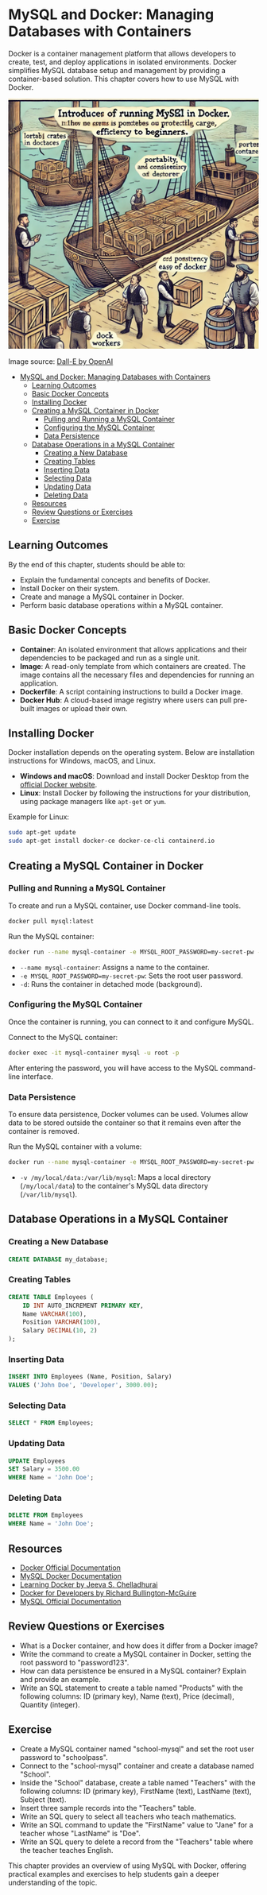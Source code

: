# MySQL and Docker: Managing Databases with Containers

Docker is a container management platform that allows developers to create, test, and deploy applications in isolated environments. Docker simplifies MySQL database setup and management by providing a container-based solution. This chapter covers how to use MySQL with Docker.

![MySQL in Docker](MySQL-Docker.webp)

Image source: [Dall-E by OpenAI](https://openai.com/)

- [MySQL and Docker: Managing Databases with Containers](#mysql-and-docker-managing-databases-with-containers)
  - [Learning Outcomes](#learning-outcomes)
  - [Basic Docker Concepts](#basic-docker-concepts)
  - [Installing Docker](#installing-docker)
  - [Creating a MySQL Container in Docker](#creating-a-mysql-container-in-docker)
    - [Pulling and Running a MySQL Container](#pulling-and-running-a-mysql-container)
    - [Configuring the MySQL Container](#configuring-the-mysql-container)
    - [Data Persistence](#data-persistence)
  - [Database Operations in a MySQL Container](#database-operations-in-a-mysql-container)
    - [Creating a New Database](#creating-a-new-database)
    - [Creating Tables](#creating-tables)
    - [Inserting Data](#inserting-data)
    - [Selecting Data](#selecting-data)
    - [Updating Data](#updating-data)
    - [Deleting Data](#deleting-data)
  - [Resources](#resources)
  - [Review Questions or Exercises](#review-questions-or-exercises)
  - [Exercise](#exercise)

## Learning Outcomes

By the end of this chapter, students should be able to:

- Explain the fundamental concepts and benefits of Docker.
- Install Docker on their system.
- Create and manage a MySQL container in Docker.
- Perform basic database operations within a MySQL container.

## Basic Docker Concepts

- **Container**: An isolated environment that allows applications and their dependencies to be packaged and run as a single unit.
- **Image**: A read-only template from which containers are created. The image contains all the necessary files and dependencies for running an application.
- **Dockerfile**: A script containing instructions to build a Docker image.
- **Docker Hub**: A cloud-based image registry where users can pull pre-built images or upload their own.

## Installing Docker

Docker installation depends on the operating system. Below are installation instructions for Windows, macOS, and Linux.

- **Windows and macOS**: Download and install Docker Desktop from the [official Docker website](https://www.docker.com/products/docker-desktop).
- **Linux**: Install Docker by following the instructions for your distribution, using package managers like `apt-get` or `yum`.

Example for Linux:

```bash
sudo apt-get update
sudo apt-get install docker-ce docker-ce-cli containerd.io
```

## Creating a MySQL Container in Docker

### Pulling and Running a MySQL Container

To create and run a MySQL container, use Docker command-line tools.

```bash
docker pull mysql:latest
```

Run the MySQL container:

```bash
docker run --name mysql-container -e MYSQL_ROOT_PASSWORD=my-secret-pw -d mysql:latest
```

- `--name mysql-container`: Assigns a name to the container.
- `-e MYSQL_ROOT_PASSWORD=my-secret-pw`: Sets the root user password.
- `-d`: Runs the container in detached mode (background).

### Configuring the MySQL Container

Once the container is running, you can connect to it and configure MySQL.

Connect to the MySQL container:

```bash
docker exec -it mysql-container mysql -u root -p
```

After entering the password, you will have access to the MySQL command-line interface.

### Data Persistence

To ensure data persistence, Docker volumes can be used. Volumes allow data to be stored outside the container so that it remains even after the container is removed.

Run the MySQL container with a volume:

```bash
docker run --name mysql-container -e MYSQL_ROOT_PASSWORD=my-secret-pw -v /my/local/data:/var/lib/mysql -d mysql:latest
```

- `-v /my/local/data:/var/lib/mysql`: Maps a local directory (`/my/local/data`) to the container's MySQL data directory (`/var/lib/mysql`).

## Database Operations in a MySQL Container

### Creating a New Database

```sql
CREATE DATABASE my_database;
```

### Creating Tables

```sql
CREATE TABLE Employees (
    ID INT AUTO_INCREMENT PRIMARY KEY,
    Name VARCHAR(100),
    Position VARCHAR(100),
    Salary DECIMAL(10, 2)
);
```

### Inserting Data

```sql
INSERT INTO Employees (Name, Position, Salary)
VALUES ('John Doe', 'Developer', 3000.00);
```

### Selecting Data

```sql
SELECT * FROM Employees;
```

### Updating Data

```sql
UPDATE Employees
SET Salary = 3500.00
WHERE Name = 'John Doe';
```

### Deleting Data

```sql
DELETE FROM Employees
WHERE Name = 'John Doe';
```

## Resources

- [Docker Official Documentation](https://docs.docker.com/)
- [MySQL Docker Documentation](https://hub.docker.com/_/mysql)
- [Learning Docker by Jeeva S. Chelladhurai](https://www.amazon.com/Learning-Docker-Jeeva-Chelladhurai/dp/1783984869)
- [Docker for Developers by Richard Bullington-McGuire](https://www.amazon.com/Docker-Developers-Richard-Bullington-McGuire/dp/1789617384)
- [MySQL Official Documentation](https://dev.mysql.com/doc/)

## Review Questions or Exercises

- What is a Docker container, and how does it differ from a Docker image?
- Write the command to create a MySQL container in Docker, setting the root password to "password123".
- How can data persistence be ensured in a MySQL container? Explain and provide an example.
- Write an SQL statement to create a table named "Products" with the following columns: ID (primary key), Name (text), Price (decimal), Quantity (integer).

## Exercise

- Create a MySQL container named "school-mysql" and set the root user password to "schoolpass".
- Connect to the "school-mysql" container and create a database named "School".
- Inside the "School" database, create a table named "Teachers" with the following columns: ID (primary key), FirstName (text), LastName (text), Subject (text).
- Insert three sample records into the "Teachers" table.
- Write an SQL query to select all teachers who teach mathematics.
- Write an SQL command to update the "FirstName" value to "Jane" for a teacher whose "LastName" is "Doe".
- Write an SQL query to delete a record from the "Teachers" table where the teacher teaches English.

This chapter provides an overview of using MySQL with Docker, offering practical examples and exercises to help students gain a deeper understanding of the topic.
